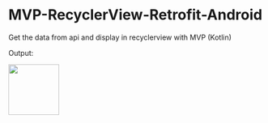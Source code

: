 # MVP-RecyclerView-Retrofit-Android

Get the data from api and display in recyclerview with MVP (Kotlin)

Output:

<img src="https://github.com/ashishgupta191193/MVP-RecyclerView-Retrofit-Android/blob/master/output1.jpeg" height="100" width="100">
